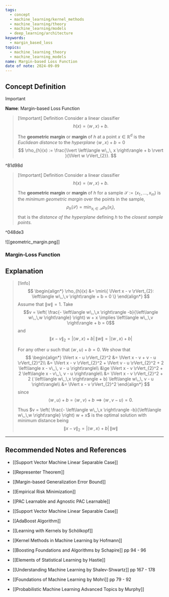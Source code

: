 ```yaml
---
tags:
  - concept
  - machine_learning/kernel_methods
  - machine_learning/theory
  - machine_learning/models
  - deep_learning/architecture
keywords:
  - margin_based_loss
topics:
  - machine_learning_theory
  - machine_learning_models
name: Margin-based Loss Function
date of note: 2024-09-09
---
```


## Concept Definition

>[!important]
>**Name**: Margin-based Loss Function

>[!important] Definition
>Consider a linear classifier $$h(x) = \left\langle  w\,,\,  x  \right\rangle + b.$$
>
>The **geometric margin** or **margin** of $h$ at a point $x\in \mathbb{R}^{d}$ is the *Euclidean distance* to the *hyperplane* $\left\langle  w\,,\, x \right\rangle + b =0$
>$$
>\rho_{h}(x) := \frac{\lvert \left\langle  w\,,\, x \right\rangle + b \rvert }{\lVert w \rVert_{2}}.
>$$

^81d98d

>[!important] Definition
>Consider a linear classifier $$h(x) = \left\langle  w\,,\,  x  \right\rangle + b.$$
>
>The **geometric margin** or **margin** of $h$ for a sample $\mathcal{S} := (x_{1}\,{,}\ldots{,}\,x_{m})$ is the *minimum geometric margin* over the points in the sample, $$\rho_{h}(\mathcal{S}) = \min_{x_{i}\in \mathcal{S}}\rho_{h}(x_{i}),$$ that is the *distance of the hyperplane* defining $h$ to the *closest sample points.*

^048de3

![[geometric_margin.png]]

### Margin-Loss Function




## Explanation

>[!info]
>$$
>\begin{align*}
>\rho_{h}(x) &= \min\{ \lVert x - v \rVert_{2}: \left\langle  w\,,\,v  \right\rangle + b  = 0 \}
>\end{align*}
>$$
>Assume that $\lVert w \rVert = 1.$ Take $$v = \left( \frac{- \left\langle  w\,,\,x    \right\rangle -b}{\left\langle  w\,,\,w    \right\rangle} \right) w + x \implies \left\langle  w\,,\,v  \right\rangle + b = 0$$ and $$\lVert x - v \rVert_{2} = \lvert  \left\langle  w\,,\,x \right\rangle + b\rvert\,\lVert w \rVert = \lvert  \left\langle  w\,,\,x \right\rangle + b\rvert  $$
>
>For any other $u$ such that $\left\langle  w\,,\,u  \right\rangle + b  = 0$. We show that 
>$$
>\begin{align*}
>\lVert x - u \rVert_{2}^2 &=  \lVert x - v + v - u \rVert_{2}^2\\
>&= \lVert x - v  \rVert_{2}^2 + \lVert v - u \rVert_{2}^2 + 2 \left\langle  x - v\,,\, v - u   \right\rangle\\
>&\ge \lVert x - v  \rVert_{2}^2 + 2 \left\langle  x - v\,,\, v - u   \right\rangle\\
>&=  \lVert x - v  \rVert_{2}^2 + 2 ( \left\langle  w\,,\,x \right\rangle + b) \left\langle   w\,,\, v - u   \right\rangle\\
>&= \lVert x - v  \rVert_{2}^2 
>\end{align*}
>$$
>since $$\left\langle  w\,,\,u  \right\rangle + b = \left\langle  w\,,\,v  \right\rangle + b \implies \left\langle   w\,,\, v - u   \right\rangle = 0.$$
>
>Thus $v = \left( \frac{- \left\langle  w\,,\,x    \right\rangle -b}{\left\langle  w\,,\,w    \right\rangle} \right) w + x$ is the optimal solution with minimum distance being $$\lVert x - v \rVert_{2} = \lvert  \left\langle  w\,,\,x \right\rangle + b\rvert\,\lVert w \rVert$$




-----------
##  Recommended Notes and References


- [[Support Vector Machine Linear Separable Case]]
- [[Representer Theorem]]

- [[Margin-based Generalization Error Bound]]
- [[Empirical Risk Minimization]]
- [[PAC Learnable and Agnostic PAC Learnable]]

- [[Support Vector Machine Linear Separable Case]]
- [[AdaBoost Algorithm]]


- [[Learning with Kernels by Schölkopf]]
- [[Kernel Methods in Machine Learning by Hofmann]]


- [[Boosting Foundations and Algorithms by Schapire]] pp 94 - 96

- [[Elements of Statistical Learning by Hastie]]
- [[Understanding Machine Learning by Shalev-Shwartz]] pp 167 - 178
- [[Foundations of Machine Learning by Mohri]] pp 79 - 92


- [[Probabilistic Machine Learning Advanced Topics by Murphy]]